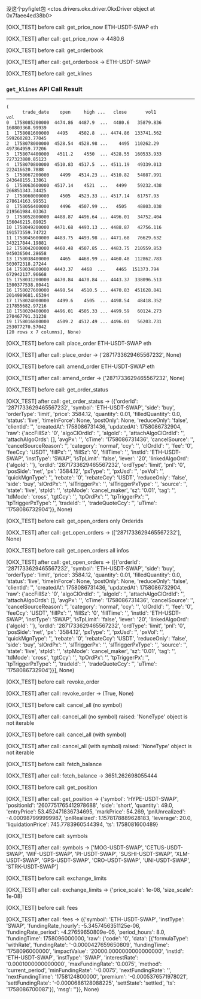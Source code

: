 没这个pyfiglet包
<ctos.drivers.okx.driver.OkxDriver object at 0x7faee4ed38b0>


[OKX_TEST] before call: get_price_now
ETH-USDT-SWAP eth


[OKX_TEST] after call: get_price_now -> 4480.6


[OKX_TEST] before call: get_orderbook


[OKX_TEST] after call: get_orderbook -> ETH-USDT-SWAP


[OKX_TEST] before call: get_klines


### `get_klines` API Call Result

-----

```
(
      trade_date    open     high ...   close       vol1               vol
0  1758085200000  4474.86  4487.9  ...  4480.6   35879.836  160803368.99939
1  1758081600000   4495    4502.8  ... 4474.86  133741.562  599260283.77045
2  1758078000000  4528.54  4528.98 ...    4495  110262.29   497364959.77206
3  1758074400000   4511.2    4550  ... 4528.55  160533.933  727323880.85123
4  1758070800000  4510.83  4517.5  ... 4511.19   49339.013  222416620.7888
5  1758067200000    4499   4514.23 ... 4510.82   54087.991  243648155.13861
6  1758063600000  4517.14    4521  ...   4499    59232.438  266851343.34425
7  1758060000000    4505   4523.33 ... 4517.14   61757.93   278614163.99551
8  1758056400000    4496   4507.99 ...   4505    48803.038  219561984.03363
9  1758052800000  4488.87  4496.64 ... 4496.01   34752.404  156046215.89025
10 1758049200000  4471.68  4493.13 ... 4488.87   42756.116  191573559.74722
11 1758045600000  4483.75  4493.98 ... 4471.68   76629.632  343217844.19881
12 1758042000000  4460.48  4507.85 ... 4483.75  210559.853  945036504.28658
13 1758038400000    4465   4468.99 ... 4460.48  112862.783  503072318.27244
14 1758034800000  4443.37   4468  ...    4465  151373.794  672942137.96668
15 1758031200000  4470.84  4470.84 ... 4443.37  338096.513 1500377538.80441
16 1758027600000  4498.54   4510.5 ... 4470.83  451628.841 2014989681.65394
17 1758024000000   4499.6    4505  ... 4498.54   48418.352  217855682.97216
18 1758020400000  4496.01  4505.33 ... 4499.59   60124.273  270467791.31238
19 1758016800000   4509.2  4512.49 ... 4496.01   56203.731  253077270.57042
[20 rows x 7 columns], None)
```

[OKX_TEST] before call: place_order
ETH-USDT-SWAP eth


[OKX_TEST] after call: place_order -> ('2871733629465567232', None)


[OKX_TEST] before call: amend_order
ETH-USDT-SWAP eth


[OKX_TEST] after call: amend_order -> ('2871733629465567232', None)


[OKX_TEST] before call: get_order_status


[OKX_TEST] after call: get_order_status -> ({'orderId': '2871733629465567232', 'symbol': 'ETH-USDT-SWAP', 'side': 'buy', 'orderType': 'limit', 'price': 3584.12, 'quantity': 0.01, 'filledQuantity': 0.0, 'status': 'live', 'timeInForce': None, 'postOnly': None, 'reduceOnly': 'false', 'clientId': '', 'createdAt': 1758086731436, 'updatedAt': 1758086732904, 'raw': {'accFillSz': '0', 'algoClOrdId': '', 'algoId': '', 'attachAlgoClOrdId': '', 'attachAlgoOrds': [], 'avgPx': '', 'cTime': '1758086731436', 'cancelSource': '', 'cancelSourceReason': '', 'category': 'normal', 'ccy': '', 'clOrdId': '', 'fee': '0', 'feeCcy': 'USDT', 'fillPx': '', 'fillSz': '0', 'fillTime': '', 'instId': 'ETH-USDT-SWAP', 'instType': 'SWAP', 'isTpLimit': 'false', 'lever': '20', 'linkedAlgoOrd': {'algoId': ''}, 'ordId': '2871733629465567232', 'ordType': 'limit', 'pnl': '0', 'posSide': 'net', 'px': '3584.12', 'pxType': '', 'pxUsd': '', 'pxVol': '', 'quickMgnType': '', 'rebate': '0', 'rebateCcy': 'USDT', 'reduceOnly': 'false', 'side': 'buy', 'slOrdPx': '', 'slTriggerPx': '', 'slTriggerPxType': '', 'source': '', 'state': 'live', 'stpId': '', 'stpMode': 'cancel_maker', 'sz': '0.01', 'tag': '', 'tdMode': 'cross', 'tgtCcy': '', 'tpOrdPx': '', 'tpTriggerPx': '', 'tpTriggerPxType': '', 'tradeId': '', 'tradeQuoteCcy': '', 'uTime': '1758086732904'}}, None)


[OKX_TEST] before call: get_open_orders only Orderids


[OKX_TEST] after call: get_open_orders -> (['2871733629465567232'], None)


[OKX_TEST] before call: get_open_orders all infos


[OKX_TEST] after call: get_open_orders -> ([{'orderId': '2871733629465567232', 'symbol': 'ETH-USDT-SWAP', 'side': 'buy', 'orderType': 'limit', 'price': 3584.12, 'quantity': 0.01, 'filledQuantity': 0.0, 'status': 'live', 'timeInForce': None, 'postOnly': None, 'reduceOnly': 'false', 'clientId': '', 'createdAt': 1758086731436, 'updatedAt': 1758086732904, 'raw': {'accFillSz': '0', 'algoClOrdId': '', 'algoId': '', 'attachAlgoClOrdId': '', 'attachAlgoOrds': [], 'avgPx': '', 'cTime': '1758086731436', 'cancelSource': '', 'cancelSourceReason': '', 'category': 'normal', 'ccy': '', 'clOrdId': '', 'fee': '0', 'feeCcy': 'USDT', 'fillPx': '', 'fillSz': '0', 'fillTime': '', 'instId': 'ETH-USDT-SWAP', 'instType': 'SWAP', 'isTpLimit': 'false', 'lever': '20', 'linkedAlgoOrd': {'algoId': ''}, 'ordId': '2871733629465567232', 'ordType': 'limit', 'pnl': '0', 'posSide': 'net', 'px': '3584.12', 'pxType': '', 'pxUsd': '', 'pxVol': '', 'quickMgnType': '', 'rebate': '0', 'rebateCcy': 'USDT', 'reduceOnly': 'false', 'side': 'buy', 'slOrdPx': '', 'slTriggerPx': '', 'slTriggerPxType': '', 'source': '', 'state': 'live', 'stpId': '', 'stpMode': 'cancel_maker', 'sz': '0.01', 'tag': '', 'tdMode': 'cross', 'tgtCcy': '', 'tpOrdPx': '', 'tpTriggerPx': '', 'tpTriggerPxType': '', 'tradeId': '', 'tradeQuoteCcy': '', 'uTime': '1758086732904'}}], None)


[OKX_TEST] before call: revoke_order


[OKX_TEST] after call: revoke_order -> (True, None)


[OKX_TEST] before call: cancel_all (no symbol)


[OKX_TEST] after call: cancel_all (no symbol) raised: 'NoneType' object is not iterable


[OKX_TEST] before call: cancel_all (with symbol)


[OKX_TEST] after call: cancel_all (with symbol) raised: 'NoneType' object is not iterable


[OKX_TEST] before call: fetch_balance


[OKX_TEST] after call: fetch_balance -> 3651.262698055444


[OKX_TEST] before call: get_position


[OKX_TEST] after call: get_position -> {'symbol': 'HYPE-USDT-SWAP', 'positionId': '2607751765412978688', 'side': 'short', 'quantity': 49.0, 'entryPrice': 53.452471836734695, 'markPrice': 54.269, 'pnlUnrealized': -4.000987999999987, 'pnlRealized': 1.1578178889628183, 'leverage': 20.0, 'liquidationPrice': 745.7783960544394, 'ts': 1758081600489}


[OKX_TEST] before call: symbols


[OKX_TEST] after call: symbols -> ['MOG-USDT-SWAP', 'CETUS-USDT-SWAP', 'WIF-USDT-SWAP', 'PI-USDT-SWAP', 'SUSHI-USDT-SWAP', 'XLM-USDT-SWAP', 'GPS-USDT-SWAP', 'CRO-USDT-SWAP', 'UNI-USDT-SWAP', 'STRK-USDT-SWAP']


[OKX_TEST] before call: exchange_limits


[OKX_TEST] after call: exchange_limits -> {'price_scale': 1e-08, 'size_scale': 1e-08}


[OKX_TEST] before call: fees


[OKX_TEST] after call: fees -> ({'symbol': 'ETH-USDT-SWAP', 'instType': 'SWAP', 'fundingRate_hourly': -5.3457456351125e-06, 'fundingRate_period': -4.27659650809e-05, 'period_hours': 8.0, 'fundingTime': 1758096000000, 'raw': {'code': '0', 'data': [{'formulaType': 'withRate', 'fundingRate': '-0.0000427659650809', 'fundingTime': '1758096000000', 'impactValue': '20000.0000000000000000', 'instId': 'ETH-USDT-SWAP', 'instType': 'SWAP', 'interestRate': '0.0001000000000000', 'maxFundingRate': '0.0075', 'method': 'current_period', 'minFundingRate': '-0.0075', 'nextFundingRate': '', 'nextFundingTime': '1758124800000', 'premium': '-0.0005376571978021', 'settFundingRate': '-0.0000686128088225', 'settState': 'settled', 'ts': '1758086700087'}], 'msg': ''}}, None)
